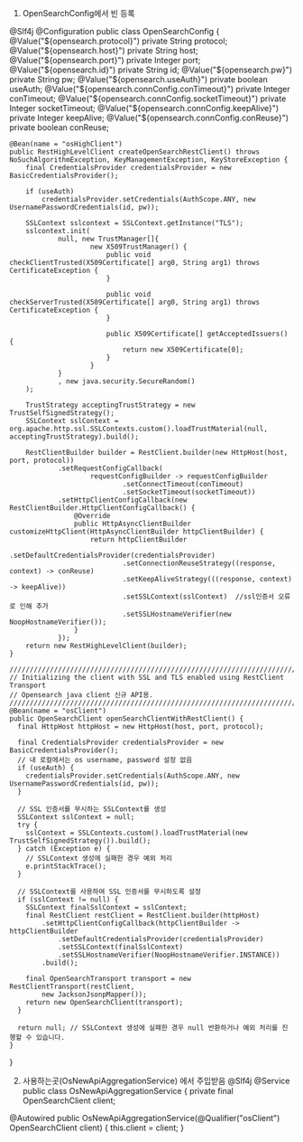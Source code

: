 1. OpenSearchConfig에서 빈 등록

@Slf4j
@Configuration
public class OpenSearchConfig {
    @Value("${opensearch.protocol}")
    private String protocol;
    @Value("${opensearch.host}")
    private String host;
    @Value("${opensearch.port}")
    private Integer port;
    @Value("${opensearch.id}")
    private String id;
    @Value("${opensearch.pw}")
    private String pw;
    @Value("${opensearch.useAuth}")
    private boolean useAuth;
    @Value("${opensearch.connConfig.conTimeout}")
    private Integer conTimeout;
    @Value("${opensearch.connConfig.socketTimeout}")
    private Integer socketTimeout;
    @Value("${opensearch.connConfig.keepAlive}")
    private Integer keepAlive;
    @Value("${opensearch.connConfig.conReuse}")
    private boolean conReuse;

    @Bean(name = "osHighClient")
    public RestHighLevelClient createOpenSearchRestClient() throws NoSuchAlgorithmException, KeyManagementException, KeyStoreException {
        final CredentialsProvider credentialsProvider = new BasicCredentialsProvider();

        if (useAuth)
            credentialsProvider.setCredentials(AuthScope.ANY, new UsernamePasswordCredentials(id, pw));

        SSLContext sslcontext = SSLContext.getInstance("TLS");
        sslcontext.init(
                null, new TrustManager[]{
                        new X509TrustManager() {
                            public void checkClientTrusted(X509Certificate[] arg0, String arg1) throws CertificateException {
                            }

                            public void checkServerTrusted(X509Certificate[] arg0, String arg1) throws CertificateException {
                            }

                            public X509Certificate[] getAcceptedIssuers() {
                                return new X509Certificate[0];
                            }
                        }
                }
                , new java.security.SecureRandom()
        );

        TrustStrategy acceptingTrustStrategy = new TrustSelfSignedStrategy();
        SSLContext sslContext = org.apache.http.ssl.SSLContexts.custom().loadTrustMaterial(null, acceptingTrustStrategy).build();

        RestClientBuilder builder = RestClient.builder(new HttpHost(host, port, protocol))
                .setRequestConfigCallback(
                        requestConfigBuilder -> requestConfigBuilder
                                .setConnectTimeout(conTimeout)
                                .setSocketTimeout(socketTimeout))
                .setHttpClientConfigCallback(new RestClientBuilder.HttpClientConfigCallback() {
                    @Override
                    public HttpAsyncClientBuilder customizeHttpClient(HttpAsyncClientBuilder httpClientBuilder) {
                        return httpClientBuilder
                                .setDefaultCredentialsProvider(credentialsProvider)
                                .setConnectionReuseStrategy((response, context) -> conReuse)
                                .setKeepAliveStrategy(((response, context) -> keepAlive))
                                .setSSLContext(sslContext)  //ssl인증서 오류로 인해 추가
                                .setSSLHostnameVerifier(new NoopHostnameVerifier());
                    }
                });
        return new RestHighLevelClient(builder);
    }

    //////////////////////////////////////////////////////////////////////////////////////////
    // Initializing the client with SSL and TLS enabled using RestClient Transport
    // Opensearch java client 신규 API용.
    //////////////////////////////////////////////////////////////////////////////////////////
    @Bean(name = "osClient")
    public OpenSearchClient openSearchClientWithRestClient() {
      final HttpHost httpHost = new HttpHost(host, port, protocol);

      final CredentialsProvider credentialsProvider = new BasicCredentialsProvider();
      // 내 로컬에서는 os username, password 설정 없음
      if (useAuth) {
        credentialsProvider.setCredentials(AuthScope.ANY, new UsernamePasswordCredentials(id, pw));
      }

      // SSL 인증서를 무시하는 SSLContext를 생성
      SSLContext sslContext = null;
      try {
        sslContext = SSLContexts.custom().loadTrustMaterial(new TrustSelfSignedStrategy()).build();
      } catch (Exception e) {
        // SSLContext 생성에 실패한 경우 예외 처리
        e.printStackTrace();
      }

      // SSLContext를 사용하여 SSL 인증서를 무시하도록 설정
      if (sslContext != null) {
        SSLContext finalSslContext = sslContext;
        final RestClient restClient = RestClient.builder(httpHost)
            .setHttpClientConfigCallback(httpClientBuilder -> httpClientBuilder
                .setDefaultCredentialsProvider(credentialsProvider)
                .setSSLContext(finalSslContext)
                .setSSLHostnameVerifier(NoopHostnameVerifier.INSTANCE))
            .build();

        final OpenSearchTransport transport = new RestClientTransport(restClient,
            new JacksonJsonpMapper());
        return new OpenSearchClient(transport);
      }

      return null; // SSLContext 생성에 실패한 경우 null 반환하거나 예외 처리를 진행할 수 있습니다.
    }
}


2. 사용하는곳(OsNewApiAggregationService) 에서 주입받음
@Slf4j
@Service
public class OsNewApiAggregationService {
  private final OpenSearchClient client;

  @Autowired
  public OsNewApiAggregationService(@Qualifier("osClient") OpenSearchClient client) {
    this.client = client;
  }
































